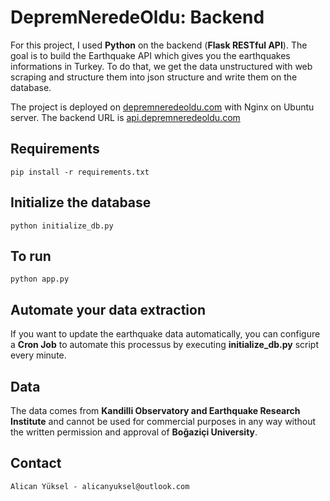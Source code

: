 # DepremNeredeOldu: Backend

For this project, I used **Python** on the backend (**Flask RESTful API**). The goal is to build the Earthquake API which gives you the earthquakes informations in Turkey. To do that, we get the data unstructured with web scraping and structure them into json structure and write them on the database.

The project is deployed on [depremneredeoldu.com](https://depremneredeoldu.com) with Nginx on Ubuntu server. The backend URL is [api.depremneredeoldu.com](https://api.depremneredeoldu.com)


## Requirements

    pip install -r requirements.txt

## Initialize the database

    python initialize_db.py

## To run

    python app.py

## Automate your data extraction

If you want to update the earthquake data automatically, you can configure a **Cron Job** to automate this processus by executing **initialize_db.py** script every minute.

## Data

The data comes from **Kandilli Observatory and Earthquake Research Institute** and cannot be used for commercial purposes in any way without the written permission and approval of **Boğaziçi University**.

## Contact

    Alican Yüksel - alicanyuksel@outlook.com